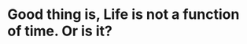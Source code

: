 [//]: # (Good thing is: Life is not a function of time, or is it?)
[//]: # (Just a super simplified yet reasonable proof that laplace deamon can not be real.)

# Good thing is, Life is not a function of time. Or is it?
